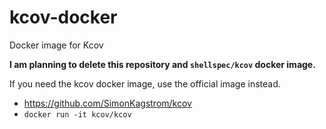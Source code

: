 # kcov-docker
Docker image for Kcov

**I am planning to delete this repository and `shellspec/kcov` docker image.**

If you need the kcov docker image, use the official image instead.

- https://github.com/SimonKagstrom/kcov
- `docker run -it kcov/kcov`
